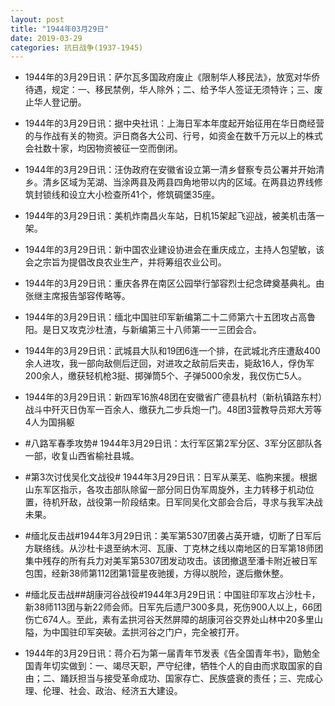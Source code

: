 ```yaml
---
layout: post
title: "1944年03月29日"
date: 2019-03-29
categories: 抗日战争(1937-1945)
---
```


<meta name="referrer" content="no-referrer" />

- 1944年的3月29日讯：萨尔瓦多国政府废止《限制华人移民法》，放宽对华侨待遇，规定：一、移民禁例，华人除外；二、给予华人签证无须特许；三、废止华人登记册。 

- 1944年的3月29日讯：据中央社讯：上海日军本年度起开始征用在华日商经营的与作战有关的物资。沪日商各大公司、行号，如资金在数千万元以上的株式会社数十家，均因物资被征一空而倒闭。 

- 1944年的3月29日讯：汪伪政府在安徽省设立第一清乡督察专员公署并开始清乡。清乡区域为芜湖、当涂两县及两县四角地带以内的区域。在两县边界线修筑封锁线和设立大小检查所41个，修筑碉堡35座。 

- 1944年的3月29日讯：美机炸南昌火车站，日机15架起飞迎战，被美机击落一架。 

- 1944年的3月29日讯：新中国农业建设协进会在重庆成立，主持人包望敏，该会之宗旨为提倡改良农业生产，并将筹组农业公司。 

- 1944年的3月29日讯：重庆各界在南区公园举行邹容烈士纪念碑奠基典礼。由张继主席报告邹容传略等。 

- 1944年的3月29日讯：缅北中国驻印军新编第二十二师第六十五团攻占高鲁阳。是日又攻克沙杜渣，与新编第三十八师第一一三团会合。 

- 1944年的3月29日讯：武城县大队和19团6连一个排，在武城北齐庄遭敌400余人进攻，我一部向敌侧后迂回，对进攻之敌前后夹击，毙敌16人，俘伪军200余人，缴获轻机枪3挺、掷弹筒5个、子弹5000余发，我仅伤亡5人。 

- 1944年的3月29日讯：新四军16旅48团在安徽省广德县杭村（新杭镇路东村）战斗中歼灭日伪军一百余人、缴获九二步兵炮一门。48团3营教导员郑大芳等4人为国捐躯 

- #八路军春季攻势# 1944年3月29日讯：太行军区第2军分区、3军分区部队各一部，收复山西省榆社县城。 

- #第3次讨伐吴化文战役# 1944年3月29日讯：日军从莱芜、临朐来援。根据山东军区指示，各攻击部队除留一部分同日伪军周旋外，主力转移于机动位置，待机歼敌，战役第一阶段结束。日军同吴化文部会合后，寻求与我军决战未果。 

- #缅北反击战#1944年3月29日讯：美军第5307团袭占英开塘，切断了日军后方联络线。从沙杜卡退至纳木河、瓦康、丁克林之线以南地区的日军第18师团集中残存的所有兵力对美军第5307团发动攻击。该团撤退至潘卡附近被日军包围，经新38师第112团第1营星夜驰援，方得以脱险，遂后撤休整。 

- #缅北反击战##胡康河谷战役#1944年3月29日讯：中国驻印军攻占沙杜卡，新38师113团与新22师会师。日军先后遗尸300多具，死伤900人以上，66团伤亡674人。至此，素有孟拱河谷天然屏障的胡康河谷交界处山林中20多里山隘，为中国驻印军突破。孟拱河谷之门户，完全被打开。 

- 1944年的3月29日讯：蒋介石为第一届青年节发表《告全国青年书》，勖勉全国青年切实做到：一、竭尽天职，严守纪律，牺牲个人的自由而求取国家的自由；二、踊跃担当与接受革命成功、国家存亡、民族盛衰的责任；三、完成心理、伦理、社会、政治、经济五大建设。 

